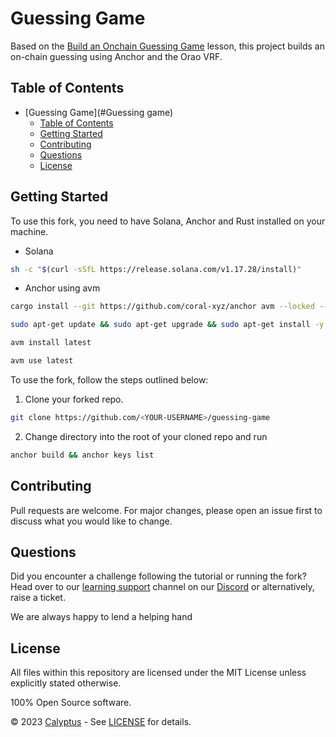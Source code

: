 # Guessing Game

Based on the [Build an Onchain Guessing Game](https://learn.calyptus.co/courses/13-build-an-onchain-guessing-game/)
lesson, this project builds an on-chain guessing using Anchor and the Orao VRF.

## Table of Contents

- [Guessing Game](#Guessing game)
    - [Table of Contents](#table-of-contents)
    - [Getting Started](#getting-started)
    - [Contributing](#contributing)
    - [Questions](#questions)
    - [License](#license)

## Getting Started

To use this fork, you need to have Solana, Anchor and Rust installed on your machine.

- Solana

```bash
sh -c "$(curl -sSfL https://release.solana.com/v1.17.28/install)"
```

- Anchor using avm

```bash
cargo install --git https://github.com/coral-xyz/anchor avm --locked --force

sudo apt-get update && sudo apt-get upgrade && sudo apt-get install -y pkg-config build-essential libudev-dev libssl-dev # for Linux systems only

avm install latest

avm use latest
```

To use the fork, follow the steps outlined below:

1. Clone your forked repo.

```bash
git clone https://github.com/<YOUR-USERNAME>/guessing-game
```

2. Change directory into the root of your cloned repo and run

```bash
anchor build && anchor keys list
```

## Contributing

Pull requests are welcome. For major changes, please open an issue first to discuss what you would like to change.

## Questions

Did you encounter a challenge following the tutorial or running the fork?
Head over to our [learning support](https://discord.com/channels/1130457754826461216/1132978998155165806) channel on
our [Discord](https://discord.gg/38KftAhW) or alternatively, raise a ticket.

We are always happy to lend a helping hand

## License

All files within this repository are licensed under the MIT License unless explicitly stated otherwise.

100% Open Source software.

© 2023 [Calyptus](https://www.calyptus.co/) - See [LICENSE](https://opensource.org/license/mit/) for details.
